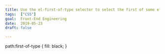 ```yaml
---
title: Use the el-first-of-type selector to select the first of some element
tags:  ["CSS"]
goal:  Front-End Engineering
date:  2019-05-23
draft: false

---
```

path:first-of-type {
  fill: black;
}

